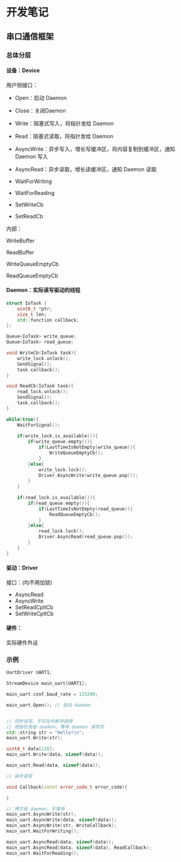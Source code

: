 # 开发笔记

## 串口通信框架

### 总体分层

#### 设备：Device

用户侧接口：

- Open：启动 Daemon
- Close：关闭Daemon

- Write：阻塞式写入，将指针发给 Daemon
- Read：阻塞式读取，将指针发给 Daemon
- AsyncWrite：异步写入，增长写缓冲区，将内容复制到缓冲区，通知 Daemon 写入
- AsyncRead：异步读取，增长读缓冲区，通知 Daemon 读取
- WaitForWriting
- WaitForReading
- SetWriteCb
- SetReadCb

内部：

WriteBuffer

ReadBuffer

WriteQueueEmptyCb

ReadQueueEmptyCb

#### Daemon：实际读写驱动的线程

```cpp
struct IoTask {
    uint8_t *ptr;
    size_t len;
    std::function callback;
};

Queue<IoTask> write_queue;
Queue<IoTask> read_queue;

void WriteCb(IoTask task){
    write_lock.unlock();
    SendSignal();
	task.callback();
}

void ReadCb(IoTask task){
    read_lock.unlock();
    SendSignal();
    task.callback();
}

while(true){
    WaitForSignal();
    
    if(write_lock.is_available()){
        if(write_queue.empty()){
            if(LastTimeIsNotEmpty(write_queue)){
                WriteQueueEmptyCb();
            }
        }else{
            write_lock.lock();
            Driver.AsyncWrite(write_queue.pop());
        }
    }
    
    if(read_lock.is_available()){
        if(read_queue.empty()){
            if(LastTimeIsNotEmpty(read_queue)){
                ReadQueueEmptyCb();
            }
        }else{
            read_lock.lock();
            Driver.AsyncRead(read_queue.pop());
        }
    }
}
```





#### 驱动：Driver

接口：(均不用加锁)

- AsyncRead
- AsyncWrite
- SetReadCpltCb
- SetWriteCpltCb

#### 硬件：

实际硬件外设

### 示例

```cpp
UartDriver UART1;

StreamDevice main_uart{UART1};

main_uart.conf.baud_rate = 115200;

main_uart.Open(); // 启动 daemon


// 同步读写，不可在中断中调用
// 把指针发给 daemon，等待 daemon 读写完
std::string str = "Hello!\n";
main_uart.Write(str);

uint8_t data[128];
main_uart.Write(data, sizeof(data)); 

main_uart.Read(data, sizeof(data));

// 异步读写

void Callback(const error_code_t error_code){

}

// 拷贝给 daemon，不等待
main_uart.AsyncWrite(str);
main_uart.AsyncWrite(data, sizeof(data));
main_uart.AsyncWrite(str, WriteCallback);
main_uart.WaitForWriting();

main_uart.AsyncRead(data, sizeof(data));
main_uart.AsyncRead(data, sizeof(data), ReadCallback);
main_uart.WaitForReading();
```



